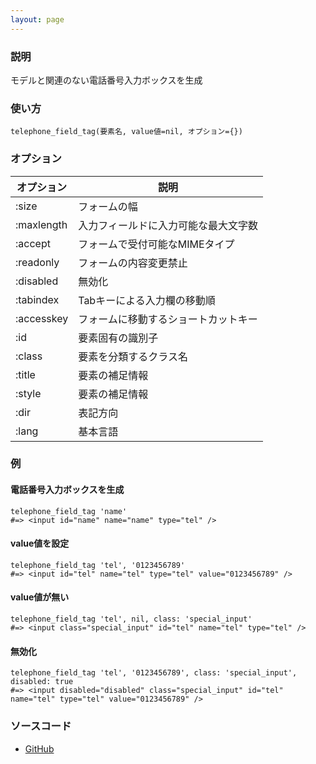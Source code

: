 ```yaml
---
layout: page
---
```


### 説明

モデルと関連のない電話番号入力ボックスを生成

### 使い方

    telephone_field_tag(要素名, value値=nil, オプション={})

### オプション

| オプション | 説明                                 |
| ---------- | ------------------------------------ |
| :size      | フォームの幅                         |
| :maxlength | 入力フィールドに入力可能な最大文字数 |
| :accept    | フォームで受付可能なMIMEタイプ       |
| :readonly  | フォームの内容変更禁止               |
| :disabled  | 無効化                               |
| :tabindex  | Tabキーによる入力欄の移動順          |
| :accesskey | フォームに移動するショートカットキー |
| :id        | 要素固有の識別子                     |
| :class     | 要素を分類するクラス名               |
| :title     | 要素の補足情報                       |
| :style     | 要素の補足情報                       |
| :dir       | 表記方向                             |
| :lang      | 基本言語                             |

### 例

#### 電話番号入力ボックスを生成

    telephone_field_tag 'name'
    #=> <input id="name" name="name" type="tel" />

#### value値を設定

    telephone_field_tag 'tel', '0123456789'
    #=> <input id="tel" name="tel" type="tel" value="0123456789" />

#### value値が無い

    telephone_field_tag 'tel', nil, class: 'special_input'
    #=> <input class="special_input" id="tel" name="tel" type="tel" />

#### 無効化

    telephone_field_tag 'tel', '0123456789', class: 'special_input', disabled: true
    #=> <input disabled="disabled" class="special_input" id="tel" name="tel" type="tel" value="0123456789" />

### ソースコード

- [GitHub](https://github.com/rails/rails/blob/984c3ef2775781d47efa9f541ce570daa2434a80/actionview/lib/action_view/helpers/form_tag_helper.rb#L650)
